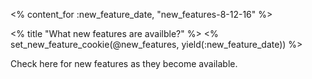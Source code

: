 <!-- When updating this file, update date to flag users of new content -->
<% content_for :new_feature_date, "new_features-8-12-16" %>

<% title "What new features are availble?" %>
<% set_new_feature_cookie(@new_features, yield(:new_feature_date)) %>


Check here for new features as they become available. 
